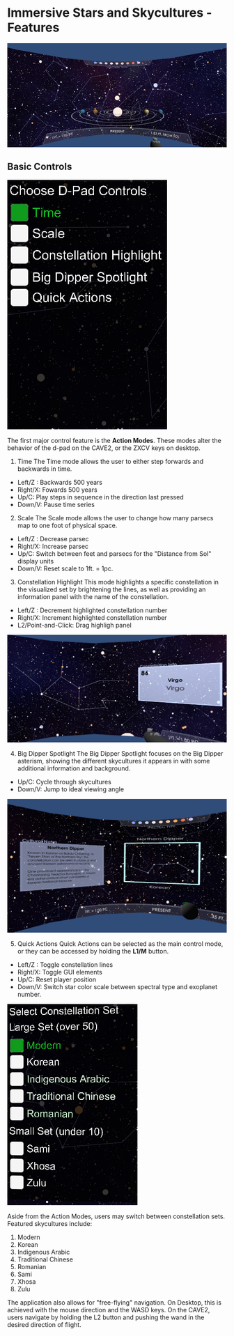 # Immersive Stars and Skycultures - Features

![The initial view when launching the application](app_1.png)

## Basic Controls

![The Action Mode Menu](app_2_dpad.png)

The first major control feature is the **Action Modes**. These modes alter the behavior of the d-pad on the CAVE2, or the ZXCV keys on desktop. 

1. Time
The Time mode allows the user to either step forwards and backwards in time. 
* Left/Z : Backwards 500 years
* Right/X: Fowards 500 years
* Up/C: Play steps in sequence in the direction last pressed
* Down/V: Pause time series

2. Scale
The Scale mode allows the user to change how many parsecs map to one foot of physical space. 
* Left/Z : Decrease parsec
* Right/X: Increase parsec
* Up/C: Switch between feet and parsecs for the "Distance from Sol" display units
* Down/V: Reset scale to 1ft. = 1pc.

3. Constellation Highlight
This mode highlights a specific constellation in the visualized set by brightening the lines, as well as providing an information panel with the name of the constellation. 
* Left/Z : Decrement highlighted constellation number
* Right/X: Increment highlighted constellation number
* L2/Point-and-Click: Drag highligh panel

![The Constellation Highlight for Virgo](app_4_highlight.png)

4. Big Dipper Spotlight
The Big Dipper Spotlight focuses on the Big Dipper asterism, showing the different skycultures it appears in with some additional information and background. 
* Up/C: Cycle through skycultures
* Down/V: Jump to ideal viewing angle

![The Big Dipper Spotlight for the Korean skyculture](app_5_spotlight.png)

5. Quick Actions
Quick Actions can be selected as the main control mode, or they can be accessed by holding the **L1/M** button. 
* Left/Z : Toggle constellation lines
* Right/X: Toggle GUI elements
* Up/C: Reset player position
* Down/V: Switch star color scale between spectral type and exoplanet number. 

![The Constellation Set Menu](app_3_sets.png)

Aside from the Action Modes, users may switch between constellation sets. Featured skycultures include:
1. Modern
2. Korean
3. Indigenous Arabic
4. Traditional Chinese
5. Romanian
6. Sami
7. Xhosa
8. Zulu

The application also allows for "free-flying" navigation. On Desktop, this is achieved with the mouse direction and the WASD keys. On the CAVE2, users navigate by holding the L2 button and pushing the wand in the desired direction of flight. 
